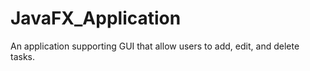 # JavaFX_Application
An application supporting GUI that allow users to add, edit, and delete tasks.
